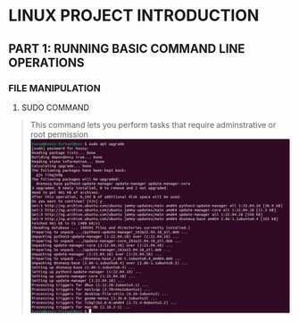 #    LINUX PROJECT INTRODUCTION

## PART 1: RUNNING BASIC COMMAND LINE OPERATIONS

### FILE MANIPULATION
1) SUDO COMMAND 
> This command lets you perform tasks that require adminstrative or root permission
![](linux/sudo.png)
 

